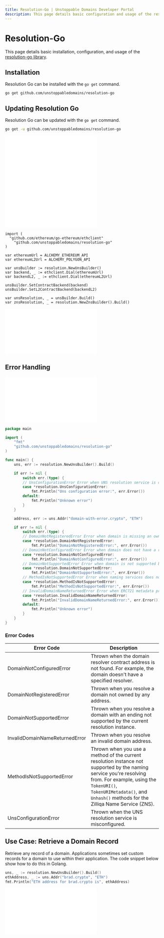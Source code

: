 ```yaml
---
title: Resolution-Go | Unstoppable Domains Developer Portal
description: This page details basic configuration and usage of the resolution-go library.
---
```


# Resolution-Go

This page details basic installation, configuration, and usage of the [resolution-go library](https://github.com/unstoppabledomains/resolution-go).

## Installation

Resolution Go can be installed with the `go get` command.

```bash
go get github.com/unstoppabledomains/resolution-go
```

## Updating Resolution Go

Resolution Go can be updated with the `go get` command.

```bash
go get -u github.com/unstoppabledomains/resolution-go
```

<embed src="/snippets/_libraries-provider-config.md" />

<embed src="/snippets/_res-lib-default-provider.md" />

```golang
import (
  "github.com/ethereum/go-ethereum/ethclient"
	"github.com/unstoppabledomains/resolution-go"
)

var ethereumUrl = ALCHEMY_ETHEREUM_API
var ethereumL2Url = ALCHEMY_POLYGON_API

var unsBuilder := resolution.NewUnsBuilder()
var backend, _ := ethclient.Dial(ethereumUrl)
var backendL2, _ := ethclient.Dial(ethereumL2Url)

unsBuilder.SetContractBackend(backend)
unsBuilder.SetL2ContractBackend(backendL2)

var unsResolution, _ = unsBuilder.Build()
var znsResolution, _ = resolution.NewZnsBuilder().Build()
```

<embed src="/snippets/_res-lib-connect-src-warning.md" />

## Error Handling

<embed src="/snippets/_res-lib-error-intro.md" />

```go
package main

import (
    "fmt"
    "github.com/unstoppabledomains/resolution-go"
)

func main() {
    uns, err := resolution.NewUnsBuilder().Build()

    if err != nil {
        switch err.(type) {
        // UnsConfigurationError Error when UNS resolution service is configured incorrectly
        case *resolution.UnsConfigurationError:
            fmt.Println("Uns configuration error:", err.Error())
        default:
            fmt.Println("Unknown error")
        }
    }

    address, err := uns.Addr("domain-with-error.crypto", "ETH")

    if err != nil {
        switch err.(type) {
        // DomainNotRegisteredError Error when domain is missing an owner
        case *resolution.DomainNotRegisteredError:
            fmt.Println("DomainNotRegisteredError:", err.Error())
        // DomainNotConfiguredError Error when domain does not have a resolver set
        case *resolution.DomainNotConfiguredError:
            fmt.Println("DomainNotConfiguredError:", err.Error())
        // DomainNotSupportedError Error when domain is not supported by the naming service
        case *resolution.DomainNotSupportedError:
            fmt.Println("DomainNotSupportedError:", err.Error())
        // MethodIsNotSupportedError Error when naming services does not support called method
        case *resolution.MethodIsNotSupportedError:
            fmt.Println("MethodIsNotSupportedError:", err.Error())
        // InvalidDomainNameReturnedError Error when ERC721 metadata provides returns incorrect domain name
        case *resolution.InvalidDomainNameReturnedError:
            fmt.Println("InvalidDomainNameReturnedError:", err.Error())
        default:
            fmt.Println("Unknown error")
        }
    }
}
```

### Error Codes

| Error Code | Description |
|---|---|
| DomainNotConfiguredError | Thrown when the domain resolver contract address is not found. For example, the domain doesn't have a specified resolver. |
| DomainNotRegisteredError | Thrown when you resolve a domain not owned by any address. |
| DomainNotSupportedError | Thrown when you resolve a domain with an ending not supported by the current resolution instance. |
| InvalidDomainNameReturnedError | Thrown when you resolve an invalid domain address. |
| MethodIsNotSupportedError | Thrown when you use a method of the current resolution instance not supported by the naming service you're resolving from. For example, using the `TokenURI()`, `TokenURIMetadata()`, and `Unhash()` methods for the Zilliqa Name Service (ZNS). |
| UnsConfigurationError | Thrown when the UNS resolution service is misconfigured. |

## Use Case: Retrieve a Domain Record

Retrieve any record of a domain. Applications sometimes set custom records for a domain to use within their application. The code snippet below show how to do this in Golang.

```go
uns, _ := resolution.NewUnsBuilder().Build()
ethAddress, _ := uns.Addr("brad.crypto", "ETH")
fmt.Println("ETH address for brad.crypto is", ethAddress)
```

<embed src="/snippets/_discord.md" />
